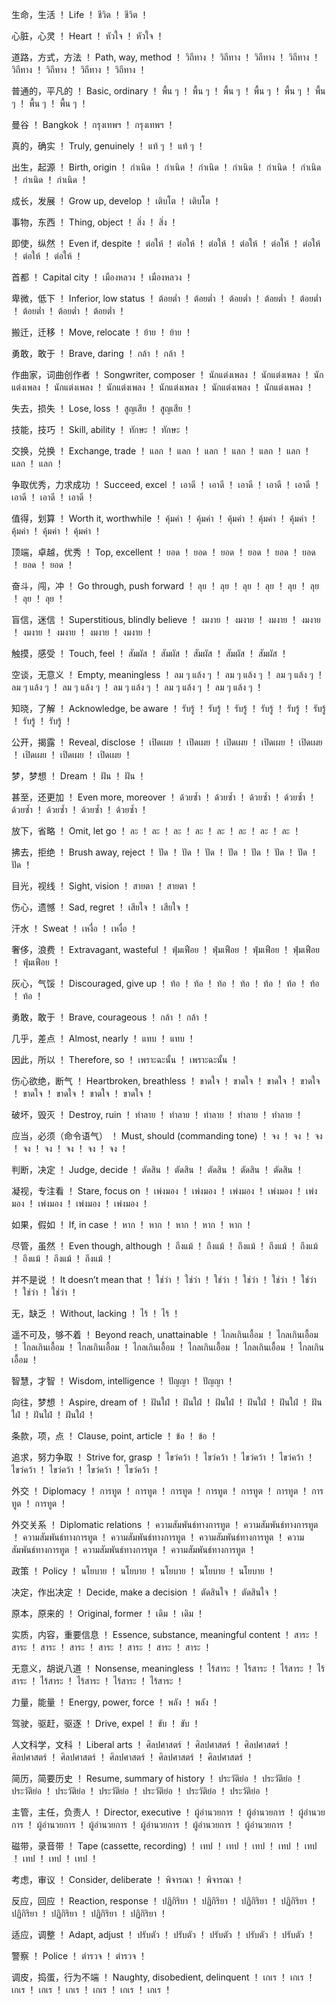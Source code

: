 生命，生活	！	Life	！	ชีวิต	！	ชีวิต	！												

心脏，心灵	！	Heart	！	หัวใจ	！	หัวใจ	！												

道路，方式，方法	！	Path, way, method	！	วิถีทาง	！	วิถีทาง	！	วิถีทาง	！	วิถีทาง	！	วิถีทาง	！	วิถีทาง	！	วิถีทาง	！	วิถีทาง	！

普通的，平凡的	！	Basic, ordinary	！	พื้น ๆ	！	พื้น ๆ	！	พื้น ๆ	！	พื้น ๆ	！	พื้น ๆ	！	พื้น ๆ	！	พื้น ๆ	！	พื้น ๆ	！

曼谷	！	Bangkok	！	กรุงเทพฯ	！	กรุงเทพฯ	！												

真的，确实	！	Truly, genuinely	！	แท้ ๆ	！	แท้ ๆ	！												

出生，起源	！	Birth, origin	！	กำเนิด	！	กำเนิด	！	กำเนิด	！	กำเนิด	！	กำเนิด	！	กำเนิด	！	กำเนิด	！	กำเนิด	！

成长，发展	！	Grow up, develop	！	เติบโต	！	เติบโต	！												

事物，东西	！	Thing, object	！	สิ่ง	！	สิ่ง	！												

即使，纵然	！	Even if, despite	！	ต่อให้	！	ต่อให้	！	ต่อให้	！	ต่อให้	！	ต่อให้	！	ต่อให้	！	ต่อให้	！	ต่อให้	！

首都	！	Capital city	！	เมืองหลวง	！	เมืองหลวง	！												

卑微，低下	！	Inferior, low status	！	ต้อยต่ำ	！	ต้อยต่ำ	！	ต้อยต่ำ	！	ต้อยต่ำ	！	ต้อยต่ำ	！	ต้อยต่ำ	！	ต้อยต่ำ	！	ต้อยต่ำ	！

搬迁，迁移	！	Move, relocate	！	ย้าย	！	ย้าย	！												

勇敢，敢于	！	Brave, daring	！	กล้า	！	กล้า	！												

作曲家，词曲创作者	！	Songwriter, composer	！	นักแต่งเพลง	！	นักแต่งเพลง	！	นักแต่งเพลง	！	นักแต่งเพลง	！	นักแต่งเพลง	！	นักแต่งเพลง	！	นักแต่งเพลง	！	นักแต่งเพลง	！

失去，损失	！	Lose, loss	！	สูญเสีย	！	สูญเสีย	！												

技能，技巧	！	Skill, ability	！	ทักษะ	！	ทักษะ	！												

交换，兑换	！	Exchange, trade	！	แลก	！	แลก	！	แลก	！	แลก	！	แลก	！	แลก	！	แลก	！	แลก	！

争取优秀，力求成功	！	Succeed, excel	！	เอาดี	！	เอาดี	！	เอาดี	！	เอาดี	！	เอาดี	！	เอาดี	！	เอาดี	！	เอาดี	！

值得，划算	！	Worth it, worthwhile	！	คุ้มค่า	！	คุ้มค่า	！	คุ้มค่า	！	คุ้มค่า	！	คุ้มค่า	！	คุ้มค่า	！	คุ้มค่า	！	คุ้มค่า	！

顶端，卓越，优秀	！	Top, excellent	！	ยอด	！	ยอด	！	ยอด	！	ยอด	！	ยอด	！	ยอด	！	ยอด	！	ยอด	！

奋斗，闯，冲	！	Go through, push forward	！	ลุย	！	ลุย	！	ลุย	！	ลุย	！	ลุย	！	ลุย	！	ลุย	！	ลุย	！

盲信，迷信	！	Superstitious, blindly believe	！	งมงาย	！	งมงาย	！	งมงาย	！	งมงาย	！	งมงาย	！	งมงาย	！	งมงาย	！	งมงาย	！

触摸，感受	！	Touch, feel	！	สัมผัส	！	สัมผัส	！	สัมผัส	！	สัมผัส	！	สัมผัส	！						

空谈，无意义	！	Empty, meaningless	！	ลม ๆ แล้ง ๆ	！	ลม ๆ แล้ง ๆ	！	ลม ๆ แล้ง ๆ	！	ลม ๆ แล้ง ๆ	！	ลม ๆ แล้ง ๆ	！	ลม ๆ แล้ง ๆ	！	ลม ๆ แล้ง ๆ	！	ลม ๆ แล้ง ๆ	！

知晓，了解	！	Acknowledge, be aware	！	รับรู้	！	รับรู้	！	รับรู้	！	รับรู้	！	รับรู้	！	รับรู้	！	รับรู้	！	รับรู้	！

公开，揭露	！	Reveal, disclose	！	เปิดเผย	！	เปิดเผย	！	เปิดเผย	！	เปิดเผย	！	เปิดเผย	！	เปิดเผย	！	เปิดเผย	！	เปิดเผย	！

梦，梦想	！	Dream	！	ฝัน	！	ฝัน	！												

甚至，还更加	！	Even more, moreover	！	ด้วยซ้ำ	！	ด้วยซ้ำ	！	ด้วยซ้ำ	！	ด้วยซ้ำ	！	ด้วยซ้ำ	！	ด้วยซ้ำ	！	ด้วยซ้ำ	！	ด้วยซ้ำ	！

放下，省略	！	Omit, let go	！	ละ	！	ละ	！	ละ	！	ละ	！	ละ	！	ละ	！	ละ	！	ละ	！

拂去，拒绝	！	Brush away, reject	！	ปัด	！	ปัด	！	ปัด	！	ปัด	！	ปัด	！	ปัด	！	ปัด	！	ปัด	！

目光，视线	！	Sight, vision	！	สายตา	！	สายตา	！												

伤心，遗憾	！	Sad, regret	！	เสียใจ	！	เสียใจ	！												

汗水	！	Sweat	！	เหงื่อ	！	เหงื่อ	！												

奢侈，浪费	！	Extravagant, wasteful	！	ฟุ่มเฟือย	！	ฟุ่มเฟือย	！	ฟุ่มเฟือย	！	ฟุ่มเฟือย	！	ฟุ่มเฟือย	！						

灰心，气馁	！	Discouraged, give up	！	ท้อ	！	ท้อ	！	ท้อ	！	ท้อ	！	ท้อ	！	ท้อ	！	ท้อ	！	ท้อ	！

勇敢，敢于	！	Brave, courageous	！	กล้า	！	กล้า	！												

几乎，差点	！	Almost, nearly	！	แทบ	！	แทบ	！												

因此，所以	！	Therefore, so	！	เพราะฉะนั้น	！	เพราะฉะนั้น	！												

伤心欲绝，断气	！	Heartbroken, breathless	！	ขาดใจ	！	ขาดใจ	！	ขาดใจ	！	ขาดใจ	！	ขาดใจ	！	ขาดใจ	！	ขาดใจ	！	ขาดใจ	！

破坏，毁灭	！	Destroy, ruin	！	ทำลาย	！	ทำลาย	！	ทำลาย	！	ทำลาย	！	ทำลาย	！						

应当，必须（命令语气）	！	Must, should (commanding tone)	！	จง	！	จง	！	จง	！	จง	！	จง	！	จง	！	จง	！	จง	！

判断，决定	！	Judge, decide	！	ตัดสิน	！	ตัดสิน	！	ตัดสิน	！	ตัดสิน	！	ตัดสิน	！						

凝视，专注看	！	Stare, focus on	！	เพ่งมอง	！	เพ่งมอง	！	เพ่งมอง	！	เพ่งมอง	！	เพ่งมอง	！	เพ่งมอง	！	เพ่งมอง	！	เพ่งมอง	！

如果，假如	！	If, in case	！	หาก	！	หาก	！	หาก	！	หาก	！	หาก	！						

尽管，虽然	！	Even though, although	！	ถึงแม้	！	ถึงแม้	！	ถึงแม้	！	ถึงแม้	！	ถึงแม้	！	ถึงแม้	！	ถึงแม้	！	ถึงแม้	！

并不是说	！	It doesn’t mean that	！	ใช่ว่า	！	ใช่ว่า	！	ใช่ว่า	！	ใช่ว่า	！	ใช่ว่า	！	ใช่ว่า	！	ใช่ว่า	！	ใช่ว่า	！

无，缺乏	！	Without, lacking	！	ไร้	！	ไร้	！												

遥不可及，够不着	！	Beyond reach, unattainable	！	ไกลเกินเอื้อม	！	ไกลเกินเอื้อม	！	ไกลเกินเอื้อม	！	ไกลเกินเอื้อม	！	ไกลเกินเอื้อม	！	ไกลเกินเอื้อม	！	ไกลเกินเอื้อม	！	ไกลเกินเอื้อม	！

智慧，才智	！	Wisdom, intelligence	！	ปัญญา	！	ปัญญา	！												

向往，梦想	！	Aspire, dream of	！	ฝันใฝ่	！	ฝันใฝ่	！	ฝันใฝ่	！	ฝันใฝ่	！	ฝันใฝ่	！	ฝันใฝ่	！	ฝันใฝ่	！	ฝันใฝ่	！

条款，项，点	！	Clause, point, article	！	ข้อ	！	ข้อ	！												

追求，努力争取	！	Strive for, grasp	！	ไขว่คว้า	！	ไขว่คว้า	！	ไขว่คว้า	！	ไขว่คว้า	！	ไขว่คว้า	！	ไขว่คว้า	！	ไขว่คว้า	！	ไขว่คว้า	！

外交	！	Diplomacy	！	การทูต	！	การทูต	！	การทูต	！	การทูต	！	การทูต	！	การทูต	！	การทูต	！	การทูต	！

外交关系	！	Diplomatic relations	！	ความสัมพันธ์ทางการทูต	！	ความสัมพันธ์ทางการทูต	！	ความสัมพันธ์ทางการทูต	！	ความสัมพันธ์ทางการทูต	！	ความสัมพันธ์ทางการทูต	！	ความสัมพันธ์ทางการทูต	！	ความสัมพันธ์ทางการทูต	！	ความสัมพันธ์ทางการทูต	！

政策	！	Policy	！	นโยบาย	！	นโยบาย	！	นโยบาย	！	นโยบาย	！	นโยบาย	！						

决定，作出决定	！	Decide, make a decision	！	ตัดสินใจ	！	ตัดสินใจ	！												

原本，原来的	！	Original, former	！	เดิม	！	เดิม	！												

实质，内容，重要信息	！	Essence, substance, meaningful content	！	สาระ	！	สาระ	！	สาระ	！	สาระ	！	สาระ	！	สาระ	！	สาระ	！	สาระ	！

无意义，胡说八道	！	Nonsense, meaningless	！	ไร้สาระ	！	ไร้สาระ	！	ไร้สาระ	！	ไร้สาระ	！	ไร้สาระ	！	ไร้สาระ	！	ไร้สาระ	！	ไร้สาระ	！

力量，能量	！	Energy, power, force	！	พลัง	！	พลัง	！												

驾驶，驱赶，驱逐	！	Drive, expel	！	ขับ	！	ขับ	！												

人文科学，文科	！	Liberal arts	！	ศิลปศาสตร์	！	ศิลปศาสตร์	！	ศิลปศาสตร์	！	ศิลปศาสตร์	！	ศิลปศาสตร์	！	ศิลปศาสตร์	！	ศิลปศาสตร์	！	ศิลปศาสตร์	！

简历，简要历史	！	Resume, summary of history	！	ประวัติย่อ	！	ประวัติย่อ	！	ประวัติย่อ	！	ประวัติย่อ	！	ประวัติย่อ	！	ประวัติย่อ	！	ประวัติย่อ	！	ประวัติย่อ	！

主管，主任，负责人	！	Director, executive	！	ผู้อํานวยการ	！	ผู้อํานวยการ	！	ผู้อํานวยการ	！	ผู้อํานวยการ	！	ผู้อํานวยการ	！	ผู้อํานวยการ	！	ผู้อํานวยการ	！	ผู้อํานวยการ	！

磁带，录音带	！	Tape (cassette, recording)	！	เทป	！	เทป	！	เทป	！	เทป	！	เทป	！	เทป	！	เทป	！	เทป	！

考虑，审议	！	Consider, deliberate	！	พิจารณา	！	พิจารณา	！												

反应，回应	！	Reaction, response	！	ปฏิกิริยา	！	ปฏิกิริยา	！	ปฏิกิริยา	！	ปฏิกิริยา	！	ปฏิกิริยา	！	ปฏิกิริยา	！	ปฏิกิริยา	！	ปฏิกิริยา	！

适应，调整	！	Adapt, adjust	！	ปรับตัว	！	ปรับตัว	！	ปรับตัว	！	ปรับตัว	！	ปรับตัว	！						

警察	！	Police	！	ตํารวจ	！	ตํารวจ	！												

调皮，捣蛋，行为不端	！	Naughty, disobedient, delinquent	！	เกเร	！	เกเร	！	เกเร	！	เกเร	！	เกเร	！	เกเร	！	เกเร	！	เกเร	！
